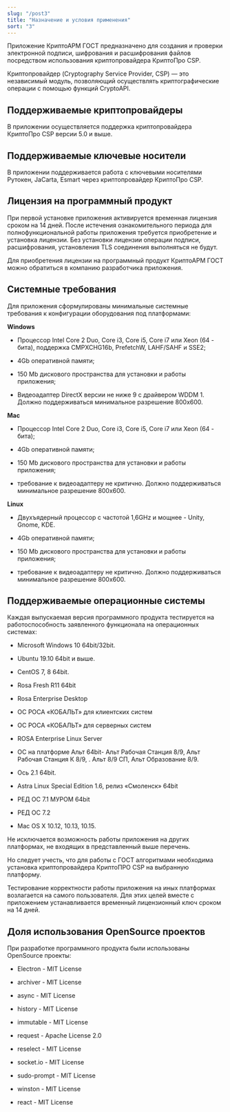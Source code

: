 ```yaml
---
slug: "/post3"
title: "Назначение и условия применения"
sort: "3"
---
```


Приложение КриптоАРМ ГОСТ предназначено для создания и проверки электронной
подписи, шифрования и расшифрования файлов посредством использования
криптопровайдера КриптоПро CSP.

Криптопровайдер (Cryptography Service Provider, CSP) — это независимый модуль,
позволяющий осуществлять криптографические операции с помощью функций CryptoAPI.

## Поддерживаемые криптопровайдеры

В приложении осуществляется поддержка криптопровайдера КриптоПро CSP версии 5.0
и выше.

## Поддерживаемые ключевые носители

В приложении поддерживается работа с ключевыми носителями Рутокен, JaCarta,
Esmart через криптопровайдер КриптоПро CSP.

## Лицензия на программный продукт

При первой установке приложения активируется временная лицензия сроком на 14
дней. После истечения ознакомительного периода для полнофункциональной работы
приложения требуется приобретение и установка лицензии. Без установки лицензии
операции подписи, расшифрования, установления TLS соединения выполняться не
будут.

Для приобретения лицензии на программный продукт КриптоАРМ ГОСТ можно обратиться
в компанию разработчика приложения.

## Системные требования

Для приложения сформулированы минимальные системные требования к конфигурации
оборудования под платформами:

**Windows**

-   Процессор Intel Core 2 Duo, Core i3, Core i5, Core i7 или Xeon (64 - бита),
    поддержка CMPXCHG16b, PrefetchW, LAHF/SAHF и SSE2;

-   4Gb оперативной памяти;

-   150 Mb дискового пространства для установки и работы приложения;

-   Видеоадаптер DirectX версии не ниже 9 с драйвером WDDM 1. Должно
    поддерживаться минимальное разрешение 800х600.

**Mac**

-   Процессор Intel Core 2 Duo, Core i3, Core i5, Core i7 или Xeon (64 - бита);

-   4Gb оперативной памяти;

-   150 Mb дискового пространства для установки и работы приложения;

-   требование к видеоадаптеру не критично. Должно поддерживаться минимальное
    разрешение 800х600.

**Linux**

-   Двухъядерный процессор с частотой 1,6GHz и мощнее - Unity, Gnome, KDE.

-   4Gb оперативной памяти;

-   150 Mb дискового пространства для установки и работы приложения;

-   требование к видеоадаптеру не критично. Должно поддерживаться минимальное
    разрешение 800х600.

## Поддерживаемые операционные системы

Каждая выпускаемая версия программного продукта тестируется на работоспособность
заявленного функционала на операционных системах:

-   Microsoft Windows 10 64bit/32bit.

-   Ubuntu 19.10 64bit и выше.

-   CentOS 7, 8 64bit.

-   Rosa Fresh R11 64bit

-   Rosa Enterprise Desktop

-   ОС РОСА «КОБАЛЬТ» для клиентских систем

-   ОС РОСА «КОБАЛЬТ» для серверных систем

-   ROSA Enterprise Linux Server

-   ОС на платформе Альт 64bit- Альт Рабочая Станция 8/9, Альт Рабочая Станция К
    8/9, . Альт 8/9 СП, Альт Образование 8/9.

-   Ось 2.1 64bit.

-   Astra Linux Special Edition 1.6, релиз «Смоленск» 64bit

-   РЕД ОС 7.1 МУРОМ 64bit

-   РЕД ОС 7.2

-   Mac OS X 10.12, 10.13, 10.15.

Не исключается возможность работы приложения на других платформах, не входящих в
представленный выше перечень.

Но следует учесть, что для работы с ГОСТ алгоритмами необходима установка
криптопровайдера КриптоПРО CSP на выбранную платформу.

Тестирование корректности работы приложения на иных платформах возлагается на
самого пользователя. Для этих целей вместе с приложением устанавливается
временный лицензионный ключ сроком на 14 дней.

## Доля использования OpenSource проектов

При разработке программного продукта были использованы OpenSource проекты:

-   Electron - MIT License

-   archiver - MIT License

-   async - MIT License

-   history - MIT License

-   immutable - MIT License

-   request - Apache License 2.0

-   reselect - MIT License

-   socket.io - MIT License

-   sudo-prompt - MIT License

-   winston - MIT License

-   react - MIT License
